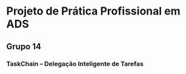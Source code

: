 # Projeto de Prática Profissional em ADS
## Grupo 14
### TaskChain – Delegação Inteligente de Tarefas
